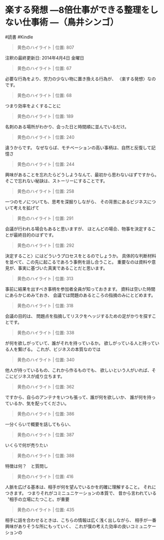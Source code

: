 # 楽する発想 ―8倍仕事ができる整理をしない仕事術 ―（鳥井シンゴ）

#読書 #Kindle

> 黄色のハイライト | 位置: 807

注釈の最終更新日: 2014年4月4日 金曜日


> 黄色のハイライト | 位置: 67

必要な行為をより、労力の少ない物に置き換える行為が、 〈楽する発想〉なのです。


> 黄色のハイライト | 位置: 68

つまり効率をよくすることに


> 黄色のハイライト | 位置: 189

名刺のある場所がわかり、会った日と時間順に並んでいるだけ。


> 黄色のハイライト | 位置: 240

違うからです。 なぜならば、モチベーションの高い事柄は、自然と反復して記憶さ


> 黄色のハイライト | 位置: 244

興味があることを忘れたらどうしようなんて、最初から思わないはずですから。 そこで忘れない秘訣は、ストーリーにすることです。


> 黄色のハイライト | 位置: 258

一つのモノについても、思考を深掘りしながら、 その背景にあるビジネスについて考えを拡げて


> 黄色のハイライト | 位置: 291

会議が行われる場合もあると思いますが、 ほとんどの場合、物事を決定することが最終目的のはずです。


> 黄色のハイライト | 位置: 292

決定すること〉にはどういうプロセスをとるのでしょうか。 具体的な判断材料を並べて、この先に起こるであろう事例を話し合うこと。 重要なのは資料や意見が、事実に基づいた真実であることだと思います。


> 黄色のハイライト | 位置: 313

事前に結果を出すべき事柄を参加者全員が知っておきます。 資料は空いた時間にあらかじめみておき、 会議では問題のあるところの指摘のみにとどめます。


> 黄色のハイライト | 位置: 318

会議の目的は、 問題点を指摘してリスクをヘッジするための足がかりを探すことです。


> 黄色のハイライト | 位置: 338

が何を欲しがっていて、誰がそれを持っているか。 欲しがっている人と持っている人を繋げる。 これが、ビジネスの本質なのでは


> 黄色のハイライト | 位置: 340

他人が持っているもの、これから作るものでも、 欲しいという人がいれば、そこにビジネスが成り立ちます。


> 黄色のハイライト | 位置: 362

ですから、自らのアンテナをいつも張って、誰が何を欲しいか、 誰が何を持っているか、気を配ってください。


> 黄色のハイライト | 位置: 386

一分くらいで概要を話してもらい、


> 黄色のハイライト | 位置: 387

いくらで何が売りたい


> 黄色のハイライト | 位置: 388

特徴は何？　と質問し


> 黄色のハイライト | 位置: 416

人脈を広げる基本は、相手が何を望んでいるかを的確に理解すること。 それにつきます。 つまりそれがコミニュニケーションの本質で、 昔から言われている〝相手の立場にたつこと〟が重要


> 黄色のハイライト | 位置: 435

相手に話を合わせるときは、こちらの情報は広く浅く出しながら、 相手が一番興味がありそうな所にもっていく、 これが僕の考えた効率の良いコミュニケーションの


